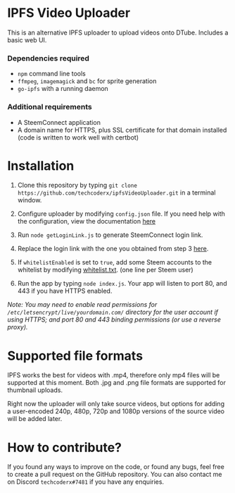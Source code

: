 # IPFS Video Uploader

This is an alternative IPFS uploader to upload videos onto DTube. Includes a basic web UI.

### Dependencies required

* `npm` command line tools
* `ffmpeg`, `imagemagick` and `bc` for sprite generation
* `go-ipfs` with a running daemon

### Additional requirements

* A SteemConnect application
* A domain name for HTTPS, plus SSL certificate for that domain installed (code is written to work well with certbot)

# Installation

1. Clone this repository by typing `git clone https://github.com/techcoderx/ipfsVideoUploader.git` in a terminal window.

2. Configure uploader by modifying `config.json` file. If you need help with the configuration, view the documentation [here](https://github.com/techcoderx/ipfsVideoUploader/blob/master/ConfigDocs.md)

3. Run `node getLoginLink.js` to generate SteemConnect login link.

4. Replace the login link with the one you obtained from step 3 [here](https://github.com/techcoderx/ipfsVideoUploader/blob/master/client/welcome.html#L7).

5. If `whitelistEnabled` is set to `true`, add some Steem accounts to the whitelist by modifying [whitelist.txt](https://github.com/techcoderx/ipfsVideoUploader/blob/master/whitelist.txt). (one line per Steem user)

6. Run the app by typing `node index.js`. Your app will listen to port 80, and 443 if you have HTTPS enabled.

*Note: You may need to enable read permissions for `/etc/letsencrypt/live/yourdomain.com/` directory for the user account if using HTTPS; and port 80 and 443 binding permissions (or use a reverse proxy).*

# Supported file formats

IPFS works the best for videos with .mp4, therefore only mp4 files will be supported at this moment. Both .jpg and .png file formats are supported for thumbnail uploads.

Right now the uploader will only take source videos, but options for adding a user-encoded 240p, 480p, 720p and 1080p versions of the source video will be added later.

# How to contribute?

If you found any ways to improve on the code, or found any bugs, feel free to create a pull request on the GitHub repository. You can also contact me on Discord `techcoderx#7481` if you have any enquiries.
